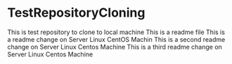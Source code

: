 # TestRepositoryCloning
This is test repository to clone to local machine
This is a readme file
This is a readme change on Server Linux CentOS Machin
This is a second readme change on Server Linux Centos Machine
This is a third readme change on Server Linux Centos Machine
